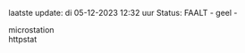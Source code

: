 laatste update: 
di 05-12-2023 12:32   uur 
Status: FAALT - geel - 
<div class="service Y">microstation</div><div class="service G">httpstat</div>